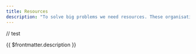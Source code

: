 ```yaml
---
title: Resources
description: "To solve big problems we need resources. These organisations are doing the right thing and can help. Make a wise choice and support them." # max 160 digits cos dunno how to trim it, yet...
---
```


// test

{{ $frontmatter.description }}

